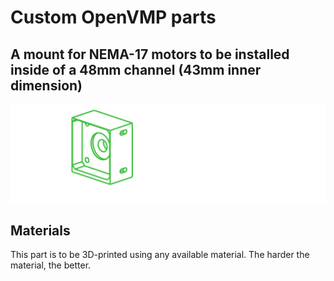 # Custom OpenVMP parts
## A mount for NEMA-17 motors to be installed inside of a 48mm channel (43mm inner dimension)

[<img alt='A mount for NEMA-17 motors to be installed inside of a 48mm channel (43mm inner dimension)' src='https://github.com/openvmp/openvmp-models/blob/main/generated_files/parts/custom/nema17-mount.svg'/>](https://github.com/openvmp/openvmp-models/blob/main/generated_files/parts/custom/nema17-mount.stl)

## Materials
This part is to be 3D-printed using any available material. The harder the material, the better.